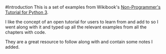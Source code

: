 #Introduction
This is a set of examples from Wikibook's 
[Non-Programmer's Tutorial for Python 3](https://en.wikibooks.org/wiki/Non-Programmer%27s_Tutorial_for_Python_3).

I like the concept of an open tutorial for users to learn from and add to so I went along with it and typed up all the 
relevant examples from all the chapters with code.

They are a great resource to follow along with and contain some notes I added.